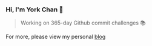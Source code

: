 ### Hi, I'm York Chan 👋

> Working on 365-day Github commit challenges 📚

For more, please view my personal [blog](https://www.chenxiaoyao.cn)
